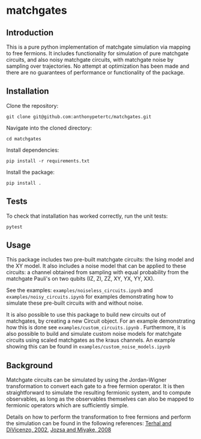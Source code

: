 # matchgates


## Introduction
This is a pure python implementation of matchgate simulation via mapping to free fermions. It includes functionality for simulation of pure matchgate circuits, and also noisy matchgate circuits, with matchgate noise by sampling over trajectories. No attempt at optimization has been made and there are no guarantees of performance or functionality of the package.


## Installation
Clone the repository:

    git clone git@github.com:anthonypetertc/matchgates.git

Navigate into the cloned directory:

    cd matchgates

Install dependencies:

    pip install -r requirements.txt

Install the package:

    pip install .
## Tests
To check that installation has worked correctly, run the unit tests:

    pytest

## Usage
This package includes two pre-built matchgate circuits: the Ising model and the XY model. It also includes a noise model that can be applied to these circuits: a channel obtained from sampling with equal probability from the matchgate Pauli's on two qubits (IZ, ZI, ZZ, XY, YX, YY, XX).

See the examples: `examples/noiseless_circuits.ipynb` and `examples/noisy_circuits.ipynb` for examples demonstrating how to simulate these pre-built circuits with and without noise.

It is also possible to use this package to build new circuits out of matchgates, by creating a new Circuit object. For an example demonstrating how this is done see  `examples/custom_circuits.ipynb` . Furthermore, it is also possible to build and simulate custom noise models for matchgate circuits using scaled matchgates as the kraus channels. An example showing this can be found in `examples/custom_noise_models.ipynb`


## Background
Matchgate circuits can be simulated by using the Jordan-Wigner transformation to convert each gate to a free fermion operator. It is then straightforward to simulate the resulting fermionic system, and to compute observables, as long as the observables themselves can also be mapped to fermionic operators which are sufficiently simple.

Details on how to perform the transformation to free fermions and perform the simulation can be found in the following references: [Terhal and DiVicenzo, 2002](https://journals.aps.org/pra/abstract/10.1103/PhysRevA.65.032325), [Jozsa and Miyake, 2008](https://royalsocietypublishing.org/doi/10.1098/rspa.2008.0189)
